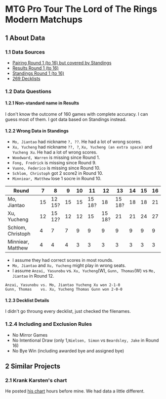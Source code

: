 # MTG Pro Tour The Lord of The Rings Modern Matchups
## 1 About Data
### 1.1 Data Sources
- [Pairing Round 1 (to 16) but covered by Standings](https://magic.gg/news/pro-tour-the-lord-of-the-rings-round-1-pairings)
- [Results Round 1 (to 16)](https://magic.gg/news/pro-tour-the-lord-of-the-rings-round-1-results)
- [Standings Round 1 (to 16)](https://magic.gg/news/pro-tour-the-lord-of-the-rings-round-1-standings)
- [269 Decklists](https://magic.gg/news/pro-tour-the-lord-of-the-rings-modern-decklists)
### 1.2 Data Questions
#### 1.2.1 Non-standard name in Results
I don't know the outcome of 160 games with complete accuracy. I can guess most of them. I got data based on Standings instead.

#### 1.2.2 Wrong Data in Standings
- `Mo, Jiantao` had nickname `?, ??`. He had a lot of wrong scores.
- `Xu, Yucheng` had nickname `??, ?`, `Xu, Yucheng (an extra space)` and `Yucheng Xu`. He had a lot of wrong scores.
- `Woodward, Warren` is missing since Round 1.
- `Fong, Fredrick` is missing since Round 9.
- `Vuono, Federico` is missing since Round 10.
- `Schlom, Christoph` got 2 score2 in Round 10.
- `Minniear, Matthew` lose 1 socre in Round 10.

|Round|7|8|9|10|11|12|13|14|15|16|
|---|---|---|---|---|---|---|---|---|---|---|
|Mo, Jiantao|15|12<br>15?|15|15|15<br>18?|18|15<br>18?|18|18|21|
|Xu, Yucheng|12|15<br>12?|12|12|15|15<br>18?|21|21|24|27|
|Schlom, Christoph|4|7|7|9|9|9|9|9|9|9|
|Minniear, Matthew|4|4|4|3|3|3|3|3|3|3|

- I assume they had correct scores in most rounds.
- `Mo, Jiantao` and `Xu, Yucheng` might play in wrong seats.
- I assume `Anzai, Yasunobu` vs. `Xu, Yucheng`(W), `Gunn, Thomas`(W) vs `Mo, Jiantao` in Round 12.
```
Anzai, Yasunobu	vs.	Mo, Jiantao	Yucheng Xu won 2-1-0
Gunn, Thomas	vs.	Xu, Yucheng	Thomas Gunn won 2-0-0
```
#### 1.2.3 Decklist Details
I didn't go throung every decklist, just checked the filenames.

### 1.2.4 Including and Exclusion Rules
- No Mirror Games
- No Intentional Draw (only 1,`Nielsen, Simon` vs `Beardsley, Jake` in Round 16)
- No Bye Win (including awarded bye and assigned bye)

## 2 Similar Projects
### 2.1 Krank Karsten's chart
He posted [his chart](https://twitter.com/karsten_frank/status/1685544278301282304) hours before mine. We had data a little different.
